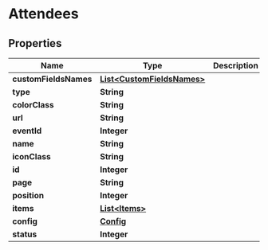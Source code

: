 
# Attendees

## Properties
Name | Type | Description | Notes
------------ | ------------- | ------------- | -------------
**customFieldsNames** | [**List&lt;CustomFieldsNames&gt;**](CustomFieldsNames.md) |  |  [optional]
**type** | **String** |  |  [optional]
**colorClass** | **String** |  |  [optional]
**url** | **String** |  |  [optional]
**eventId** | **Integer** |  |  [optional]
**name** | **String** |  |  [optional]
**iconClass** | **String** |  |  [optional]
**id** | **Integer** |  |  [optional]
**page** | **String** |  |  [optional]
**position** | **Integer** |  |  [optional]
**items** | [**List&lt;Items&gt;**](Items.md) |  |  [optional]
**config** | [**Config**](Config.md) |  |  [optional]
**status** | **Integer** |  |  [optional]



